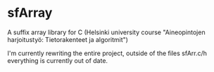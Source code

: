 # sfArray
A suffix array library for C (Helsinki university course "Aineopintojen harjoitustyö: Tietorakenteet ja algoritmit")

I'm currently rewriting the entire project, outside of the files sfArr.c/h
everything is currently out of date.
